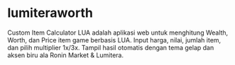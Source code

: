 # lumiteraworth
Custom Item Calculator LUA adalah aplikasi web untuk menghitung Wealth, Worth, dan Price item game berbasis LUA. Input harga, nilai, jumlah item, dan pilih multiplier 1x/3x. Tampil hasil otomatis dengan tema gelap dan aksen biru ala Ronin Market &amp; Lumitera.

